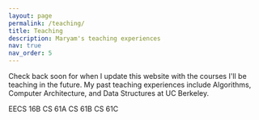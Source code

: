 ```yaml
---
layout: page
permalink: /teaching/
title: Teaching
description: Maryam's teaching experiences
nav: true
nav_order: 5
---
```


Check back soon for when I update this website with the courses I'll be teaching in the future. My past teaching experiences include Algorithms, Computer Architecture, and Data Structures at UC Berkeley.

EECS 16B
CS 61A
CS 61B
CS 61C


[//]: # (For now, this page is assumed to be a static description of your courses. You can convert it to a collection similar to `_projects/` so that you can have a dedicated page for each course. Organize your courses by years, topics, or universities, however you like!)
